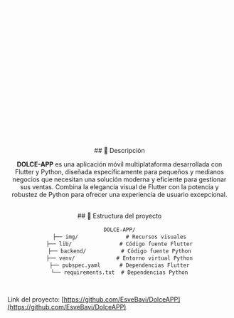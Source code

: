 <div align="center">

[<img src="./img/DOLCE-APP.gif" width="300" alt="DOLCE-APP Demo">](img/DOLCE-APP.gif)
<br>
</div>
<div align="center">
## 📱 Descripción<br>

**DOLCE-APP** es una aplicación móvil multiplataforma desarrollada con Flutter y Python, diseñada específicamente para pequeños y medianos negocios que necesitan una solución moderna y eficiente para gestionar sus ventas. Combina la elegancia visual de Flutter con la potencia y robustez de Python para ofrecer una experiencia de usuario excepcional.
</div>

<div align="center"><br>
## 📁 Estructura del proyecto

```
DOLCE-APP/
├── img/               # Recursos visuales
├── lib/               # Código fuente Flutter
├── backend/           # Código fuente Python
├── venv/             # Entorno virtual Python
├── pubspec.yaml      # Dependencias Flutter
└── requirements.txt  # Dependencias Python
```
</div>

<br>

Link del proyecto: [https://github.com/EsveBavi/DolceAPP](https://github.com/EsveBavi/DolceAPP)
 
 

